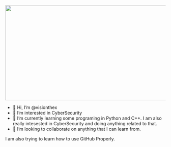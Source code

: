   <div align="center">
    <img src="https://giphy.com/gifs/reaction-gtfppP6qR3tiU" width="600" height="300"/>
  </div>

- 👋 Hi, I’m @visionthex
- 👀 I’m interested in CyberSecurity
- 🌱 I’m currently learning some programing in Python and C++.  I am also really intesested in CyberSecurity and doing anything related to that.
- 💞️ I’m looking to collaborate on anything that I can learn from.

I am also trying to learn how to use GitHub Properly.


<!---
visionthex/visionthex is a ✨ special ✨ repository because its `README.md` (this file) appears on your GitHub profile.
You can click the Preview link to take a look at your changes.
--->
